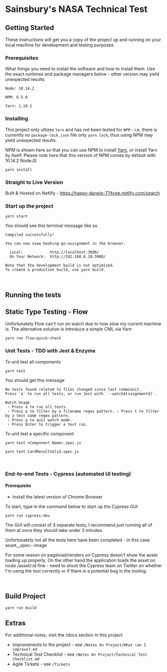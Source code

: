 # Sainsbury's NASA Technical Test

## Getting Started

These instructions will get you a copy of the project up and running on your local machine for development and testing purposes.

### Prerequisites

What things you need to install the software and how to install them. Use the exact runtimes and package managers below - other version may yield unexpected results

```
Node: 10.14.2

NPM: 6.5.0

Yarn: 1.10.1
```

### Installing
This project only utlizes `Yarn` and has not been tested for `NPM` - i.e. there is currently no `package-lock.json` file only `yarn.lock`, thus using NPM may yield unexpected results.

NPM is shown here so that you can use NPM to install [Yarn](https://yarnpkg.com/en/docs/getting-started), or install Yarn by itself. Please note here that this version of NPM comes by default with 10.14.2 NodeJS

```
yarn install
```
### Straight to Live Version
Built & Hosted on Netlify - https://happy-darwin-774cee.netlify.com/search

### Start up the project

```
yarn start
```

You should see this terminal message like so.
```
Compiled successfully!

You can now view booking-go-assignment in the browser.

  Local:            http://localhost:3000/
  On Your Network:  http://192.168.0.10:3000/

Note that the development build is not optimized.
To create a production build, use yarn build.
```

<br/>


## Running the tests

## Static Type Testing - Flow
Unfortunately Flow can't run on watch due to how slow my current machine is. The alternative solution is introduce a simple CML via Yarn

```
yarn run flow:quick-check
```

### Unit Tests - TDD with Jest & Enzyme

To unit test all components
```
yarn test
```

You should get this message
```
No tests found related to files changed since last commionit.
Press `a` to run all tests, or run Jest with `--watchAlssignment$l`.

Watch Usage
 › Press a to run all tests.
 › Press p to filter by a filename regex pattern. › Press t to filter by a test name regex pattern.
 › Press q to quit watch mode.
 › Press Enter to trigger a test run.
```

To unit test a specific component
```
yarn test <Component Name>.spec.js
```

```
yarn test CardResultValid.spec.js
```

<br/>

### End-to-end Tests - Cypress (automated UI testing)

#### Prerequisite

- Install the latest version of Chrome Browser

To start, type in the command below to start up the Cypress GUI
```
yarn run cypress:dev
```

The GUI will consist of 3 separate tests, I recommend just running all of them at once they should take under 3 minutes.

Unfortunately not all the tests here have been completed - in this case asset__spec--image

For some reason on pageload/renders on Cypress doesn't show the asset loading up properly. On the other hand the application loads the asset on route /asset/:id fine - need to shoot the Cypress team on Twitter on whether I'm using the tool correctly or if there is a potential bug in the tooling.

<br/>


## Build Project

```
yarn run build
```

## Extras
For additional notes, visit the /docs section in this project 
- Improvements to the project - see `/Notes On Project/What can I improve?.md`
- Technical Test Checklist - see `/Notes On Project/Technical Test Checklist.md`
- Agile Tickets - see `/Tickets`

